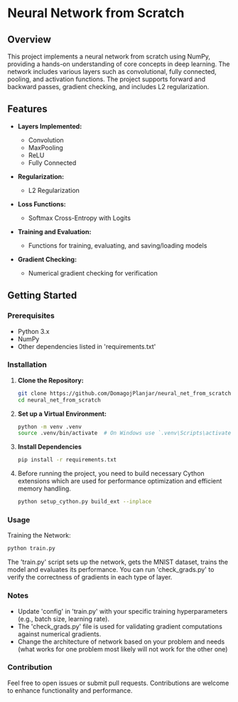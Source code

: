 # Neural Network from Scratch

## Overview

This project implements a neural network from scratch using NumPy, providing a hands-on understanding of core concepts in deep learning. The network includes various layers such as convolutional, fully connected, pooling, and activation functions. The project supports forward and backward passes, gradient checking, and includes L2 regularization.

## Features

- **Layers Implemented:**
  - Convolution
  - MaxPooling
  - ReLU
  - Fully Connected

- **Regularization:**
  - L2 Regularization
- **Loss Functions:**
  - Softmax Cross-Entropy with Logits

- **Training and Evaluation:**
  - Functions for training, evaluating, and saving/loading models
- **Gradient Checking:**
  - Numerical gradient checking for verification

## Getting Started

### Prerequisites

- Python 3.x
- NumPy
- Other dependencies listed in 'requirements.txt'


### Installation

1. **Clone the Repository:**
   ```bash
   git clone https://github.com/DomagojPlanjar/neural_net_from_scratch.git
   cd neural_net_from_scratch

   ```
2. **Set up a Virtual Environment:**
   ```bash
   python -m venv .venv
   source .venv/bin/activate  # On Windows use `.venv\Scripts\activate`
3. **Install Dependencies**
   ```bash
   pip install -r requirements.txt
   ```
4. Before running the project, you need to build necessary Cython extensions which are used for performance
optimization and efficient memory handling.
   ```bash
   python setup_cython.py build_ext --inplace
   ```
### Usage

Training the Network:
   ```bash
   python train.py
   ```
The 'train.py' script sets up the network, gets the MNIST dataset, 
trains the model and evaluates its performance. 
You can run 'check_grads.py' to verify the correctness of gradients in each type of layer. 



### Notes

- Update 'config' in 'train.py' with your specific training hyperparameters (e.g., batch size, learning rate).
- The 'check_grads.py' file is used for validating gradient computations against numerical gradients.
- Change the architecture of network based on your problem and needs (what works for one problem
most likely will not work for the other one)

### Contribution
Feel free to open issues or submit pull requests. Contributions are welcome to enhance functionality and performance.


